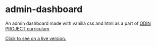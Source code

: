 # admin-dashboard

An admin dashboard made with vanilla css and html as a part of [ODIN PROJECT curriculum](https://www.theodinproject.com/lessons/node-path-intermediate-html-and-css-admin-dashboard).

[Click to see on a live version.](https://ufuksaylan.github.io/admin-dashboard/)
